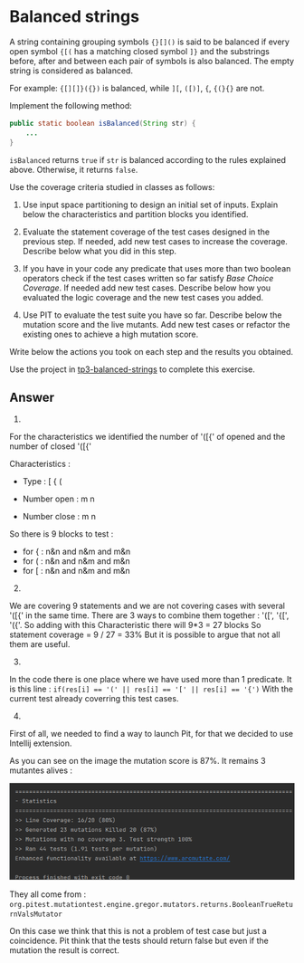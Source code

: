 # Balanced strings

A string containing grouping symbols `{}[]()` is said to be balanced if every open symbol `{[(` has a matching closed symbol `]}` and the substrings before, after and between each pair of symbols is also balanced. The empty string is considered as balanced.

For example: `{[][]}({})` is balanced, while `][`, `([)]`, `{`, `{(}{}` are not.

Implement the following method:

```java
public static boolean isBalanced(String str) {
    ...
}
```

`isBalanced` returns `true` if `str` is balanced according to the rules explained above. Otherwise, it returns `false`.

Use the coverage criteria studied in classes as follows:

1. Use input space partitioning to design an initial set of inputs. Explain below the characteristics and partition blocks you identified.

2. Evaluate the statement coverage of the test cases designed in the previous step. If needed, add new test cases to increase the coverage. Describe below what you did in this step.

3. If you have in your code any predicate that uses more than two boolean operators check if the test cases written so far satisfy *Base Choice Coverage*. If needed add new test cases. Describe below how you evaluated the logic coverage and the new test cases you added.

4. Use PIT to evaluate the test suite you have so far. Describe below the mutation score and the live mutants. Add new test cases or refactor the existing ones to achieve a high mutation score.

Write below the actions you took on each step and the results you obtained.

Use the project in [tp3-balanced-strings](../code/tp3-balanced-strings) to complete this exercise.

## Answer

1.

For the characteristics we identified the number of '([{' of opened and the number of closed '([{'

Characteristics :
	
- Type :		[	{	(

- Number open 	:	m	n
- Number close	:	m	n	
	
So there is 9 blocks to test : 

- for { : n&n and n&m and m&n
- for ( : n&n and n&m and m&n
- for [ : n&n and n&m and m&n

2. 

We are covering 9 statements and we are not covering cases with several '([{' in the same time. There are 3 ways to combine them together : '([', '{[', '({'.
So adding with this Characteristic there will 9*3 = 27 blocks
So statement coverage = 9 / 27 = 33%
But it is possible to argue that not all them are useful.

3. 

In the code there is one place where we have used more than 1 predicate. It is this line : ``` if(res[i] == '(' || res[i] == '[' || res[i] == '{') ```
With the current test already coverring this test cases.

4.

First of all, we needed to find a way to launch Pit, for that we decided to use Intellij extension.

As you can see on the image the mutation score is 87%. It remains 3 mutantes alives :

![image info](./images/pit_res.png)

They all come from :
``` org.pitest.mutationtest.engine.gregor.mutators.returns.BooleanTrueReturnValsMutator```

On this case we think that this is not a problem of test case but just a coincidence. Pit think that the tests should return false but even if the mutation the result is correct.